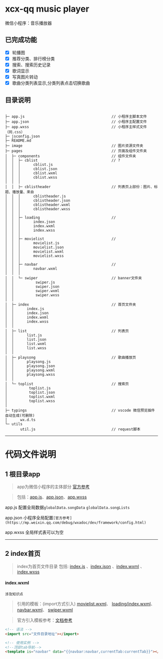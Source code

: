 # xcx-qq music player
微信小程序：音乐播放器

## 已完成功能
* [x] 轮播图
* [x] 推荐分类、排行榜分类
* [x] 搜索、搜索历史记录
* [x] 歌词显示
* [x] 写真图片转动
* [x] 歌曲分类列表显示,分类列表点击切换歌曲

## 目录说明
```

├─ app.js                                        // 小程序主脚本文件
├─ app.json                                      // 小程序主配置文件
├─ app.wxss                                      // 小程序主样式文件（同.css）
├─ jsconfig.json
├─ README.md
├─ image                                         // 图片资源文件夹
├─ pages                                         // 页面及组件文件夹   
│  ├─ components                                 // 组件文件夹   
│  │  ├─ cblist                                  // ?
│  │  │      cblist.js
│  │  │      cblist.json
│  │  │      cblist.wxml
│  │  │      cblist.wxss
│  │  │
│  │  ├─ cblistheader                            // 列表页上部份：图片、标题、播放量、来自
│  │  │      cblistheader.js
│  │  │      cblistheader.json
│  │  │      cblistheader.wxml
│  │  │      cblistheader.wxss
│  │  │
│  │  ├─ loading                                 // 
│  │  │      index.json
│  │  │      index.wxml
│  │  │      index.wxss
│  │  │
│  │  ├─ movielist                               //
│  │  │      movielist.js
│  │  │      movielist.json
│  │  │      movielist.wxml
│  │  │      movielist.wxss
│  │  │
│  │  ├─ navbar                                  //
│  │  │      navbar.wxml
│  │  │
│  │  └─ swiper                                  // banner文件夹
│  │          swiper.js
│  │          swiper.json
│  │          swiper.wxml
│  │          swiper.wxss
│  │
│  ├─ index                                      // 首页文件夹 
│  │      index.js
│  │      index.json
│  │      index.wxml
│  │      index.wxss
│  │
│  ├─ list                                       // 列表页 
│  │      list.js
│  │      list.json
│  │      list.wxml
│  │      list.wxss
│  │
│  ├─ playsong                                   // 歌曲播放页
│  │      playsong.js
│  │      playsong.json
│  │      playsong.wxml
│  │      playsong.wxss
│  │
│  └─ toplist                                    // 搜索页 
│          toplist.js
│          toplist.json
│          toplist.wxml
│          toplist.wxss
│
├─ typings                                       // vscode 微信预览插件自动生成(可删除)
│      wx.d.ts
└─ utils                                            
       util.js                                   // request脚本
```
-----

# 代码文件说明

## 1 根目录app
> app为微信小程序的主体部分 [官方参考](https://mp.weixin.qq.com/debug/wxadoc/dev/component/)

> 包括：[app.js](./app.js)、[app.json](./app.json)、[app.wxss](./app.wxss)

app.js 配置全局数据```globalData.songData```  ```globalData.songLists```

app.json 小程序全局配置```[官方参考](https://mp.weixin.qq.com/debug/wxadoc/dev/framework/config.html)```

app.wxss 全局样式表可以为空

----

## 2 index首页
> index为首页文件目录 
> 包括: [index.js](./pages/index/index.js) 、[index.json](./pages/index/index.json) 、[index.wxml](./pages/index/index.wxml) 、[index.wxss](./pages/index/index.wxss)
#### index.wxml
```涉及知识点```
> 引用的模板：(import方式引入)
[movielist.wxml](./components/movielist/movielist.wxml)、
[loading/index.wxml](./components/loading/index.wxml)、
[navbar.wxml](./components/navbar/navbar.wxml)、
[swiper.wxml](./components/swiper/swiper.wxml)

> 官方引入模板参考：[文档参考](https://mp.weixin.qq.com/debug/wxadoc/dev/framework/view/wxml/template.html)
```html
<!-- 语法 -->
<import src="文件目录地址"></import>

<!-- 使用实例 -->
<!--顶部tab导航-->
<template is="navbar" data="{{navbar:navbar,currentTab:currentTab}}"></template>
```
